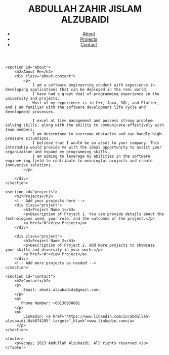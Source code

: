 <!DOCTYPE html>
<html lang="en">
<head>
    <meta charset="UTF-8">
    <meta name="viewport" content="width=device-width, initial-scale=1.0">
    <title>Your Portfolio</title>
    <link rel="stylesheet" href="styles.css">
</head>
<body>
    <header>
        <h1>ABDULLAH ZAHIR JISLAM ALZUBAIDI</h1>
        <nav>
            <ul>
                <li><a href="#about">About</a></li>
                <li><a href="#projects">Projects</a></li>
                <li><a href="#contact">Contact</a></li>
            </ul>
        </nav>
    </header>

    <section id="about">
        <h2>About Me</h2>
        <div class="about-content">
            <p>
                I am a software engineering student with experience in developing applications that can be deployed in the real world.
                I have had a great deal of programming experience in the university and projects.
                Most of my experience is in C++, Java, SQL, and Flutter, and I am familiar with the software development life cycle and development processes.
                
                I excel at time management and possess strong problem-solving skills, along with the ability to communicate effectively with team members.
                I am determined to overcome obstacles and can handle high-pressure situations.
                I believe that I would be an asset to your company. This internship would provide me with the ideal opportunity to assist your organization and expand my programming skills.
                I am aiming to leverage my abilities in the software engineering field to contribute to meaningful projects and create innovative solutions.
            </p>
            
        </div>
    </section>

    <section id="projects">
        <h2>Projects</h2>
        <!-- Add your projects here -->
        <div class="project">
            <h3>Project Name 1</h3>
            <p>Description of Project 1. You can provide details about the technologies used, your role, and the outcomes of the project.</p>
            <a href="#">View Project</a>
        </div>

        <div class="project">
            <h3>Project Name 2</h3>
            <p>Description of Project 2. Add more projects to showcase your skills and diversity in your work.</p>
            <a href="#">View Project</a>
        </div>
        <!-- Add more projects as needed -->
    </section>

    <section id="contact">
        <h2>Contact</h2>
        <p>
            Email: abodi.alzubadidi@gmail.com.
        </p>
        <p>
           Phone Number: +60136950081
        </p>
        <p>
            LinkedIn: <a href="https://www.linkedin.com/in/abdullah-alzubaidi-0ab074285" target="_blank">www.linkedin.com</a>
         </p>
    </section>

    <footer>
        <p>&copy; 2023 Abdullah Alzubaidi. All rights reserved.</p>
    </footer>
</body>
</html>
